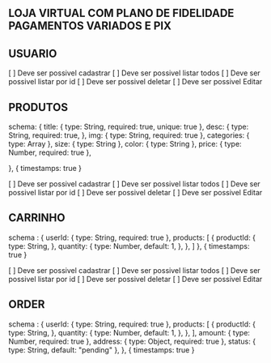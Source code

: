 ## LOJA VIRTUAL COM PLANO DE FIDELIDADE PAGAMENTOS VARIADOS E PIX

## USUARIO 

[ ] Deve ser possivel cadastrar
[ ] Deve ser possivel listar todos
[ ] Deve ser possivel listar por id
[ ] Deve ser possivel deletar
[ ] Deve ser possivel Editar

## PRODUTOS 

schema:   {
    title: { type: String, required: true, unique: true },
    desc: { type: String, required: true, },
    img: { type: String, required: true },
    categories: { type: Array },
    size: { type: String },
    color: { type: String },
    price: { type: Number, required: true },
    
  },
  { timestamps: true }

[ ] Deve ser possivel cadastrar
[ ] Deve ser possivel listar todos
[ ] Deve ser possivel listar por id
[ ] Deve ser possivel deletar
[ ] Deve ser possivel Editar

## CARRINHO 

schema : 
   {
    userId: { type: String, required: true },
    products: [
      {
        productId: {
          type: String,
        },
        quantity: {
          type: Number,
          default: 1,
        },
      },
    ]
  },
  { timestamps: true }

[ ] Deve ser possivel cadastrar
[ ] Deve ser possivel listar todos
[ ] Deve ser possivel listar por id
[ ] Deve ser possivel deletar
[ ] Deve ser possivel Editar

## ORDER 
schema : 
   {
    userId: { type: String, required: true },
    products: [
      {
        productId: {
          type: String,
        },
        quantity: {
          type: Number,
          default: 1,
        },
      },
    ],
    amount: { type: Number, required: true },
    address: { type: Object, required: true },
    status: { type: String, default: "pending" },
  },
  { timestamps: true }

